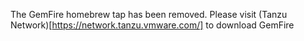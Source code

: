 The GemFire homebrew tap has been removed. Please visit (Tanzu Network)[https://network.tanzu.vmware.com/] to download GemFire
